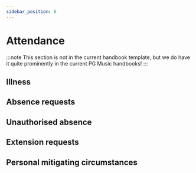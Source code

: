 ```yaml
---
sidebar_position: 6
---
```


# Attendance

:::note
This section is not in the current handbook template, but we do have it quite prominently in the current PG Music handbooks!
:::


## Illness

## Absence requests

## Unauthorised absence

## Extension requests

## Personal mitigating circumstances


